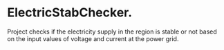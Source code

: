 # ElectricStabChecker.
Project checks if the electricity supply in the region is stable or not based on the input values of voltage and current at the power grid.
